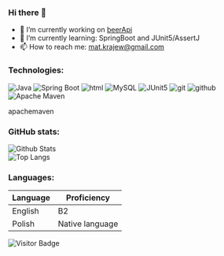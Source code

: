 ### Hi there :penguin:
- 🔭 I’m currently working on [beerApi](https://github.com/matsior/beer-api)
- 🌱 I’m currently learning: SpringBoot and JUnit5/AssertJ
- 📫 How to reach me: mat.krajew@gmail.com

### Technologies:
![Java](https://img.shields.io/badge/-java-black?style=flat&logo=java)
![Spring Boot](https://img.shields.io/badge/-Spring%20Boot-black?style=flat&logo=springboot)
![html](https://img.shields.io/badge/-html5-black?style=flat&logo=html5)
![MySQL](https://img.shields.io/badge/-MySql-black?style=flat&logo=mysql&logoColor=white)
![JUnit5](https://img.shields.io/badge/-JUnit5-black?style=flat&logo=junit5)
![git](https://img.shields.io/badge/-git-black?style=flat&logo=git)
![github](https://img.shields.io/badge/-github-black?style=flat&logo=github)
![Apache Maven](https://img.shields.io/badge/-Apache%20Maven-black?style=flat&logo=apachemaven)



apachemaven

### GitHub stats:
![Github Stats](https://github-readme-stats.vercel.app/api?username=matsior&show_icons=true&include_all_commits=true&count_private=true&custom_title=My%20github%20stats)<br/>
![Top Langs](https://github-readme-stats.vercel.app/api/top-langs/?username=matsior)

### Languages:
| Language      | Proficiency            |
| ------------- | -----------------------|
| English       | B2                     |
| Polish        | Native language        |

![Visitor Badge](https://visitor-badge.laobi.icu/badge?page_id=matsior.matsior)
